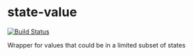 # state-value

[![Build Status](https://travis-ci.org/brescia123/state-value.svg?branch=master)](https://travis-ci.org/brescia123/state-value)

Wrapper for values that could be in a limited subset of states
